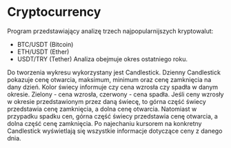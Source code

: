 # Cryptocurrency

Program przedstawiający analizę trzech najpopularnijszych kryptowalut:
- BTC/USDT (Bitcoin)
- ETH/USDT (Ether)
- USDT/TRY (Tether)
Analiza obejmuje okres ostatniego roku.

Do tworzenia wykresu wykorzystany jest Candlestick. Dzienny Candlestick pokazuje cenę otwarcia, maksimum, minimum oraz cenę zamknięcia na dany dzień. Kolor świecy informuje czy cena wzrosła czy spadła w danym okresie. Zielony - cena wzrosła, czerwony - cena spadła. Jeśli ceny wzrosły w okresie przedstawionym przez daną świecę, to górna część świecy przedstawia cenę zamknięcia, a dolna cenę otwarcia. Natomiast w przypadku spadku cen, górna część świecy przedstawia cenę otwarcia, a dolna część cenę zamknięcia. Po najechaniu kursorem na konkretny Candlestick wyświetlają się wszystkie informacje dotyczące ceny z danego dnia.
